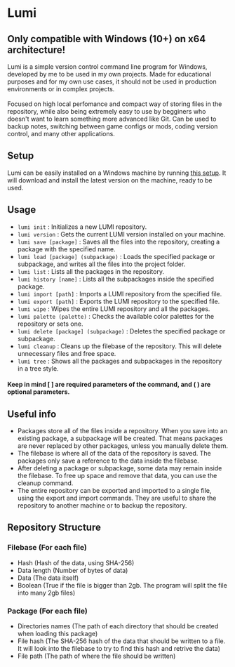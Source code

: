 # Lumi

## Only compatible with Windows (10+) on x64 architecture!
Lumi is a simple version control command line program for Windows, developed by me to be used in my own projects. Made for educational purposes and for my own use cases, it should not be used in production environments or in complex projects. <br/><br/>Focused on high local perfomance and compact way of storing files in the repository, while also being extremely easy to use by begginers who doesn't want to learn something more advanced like Git. Can be used to backup notes, switching between game configs or mods, coding version control, and many other applications.

## Setup
Lumi can be easily installed on a Windows machine by running [this setup](https://github.com/JgBr123/Lumi/releases/tag/setup). It will download and install the latest version on the machine, ready to be used.

## Usage

- `lumi init` : Initializes a new LUMI repository.
- `lumi version` : Gets the current LUMI version installed on your machine.
- `lumi save [package]` : Saves all the files into the repository, creating a package with the specified name.
- `lumi load [package] (subpackage)` : Loads the specified package or subpackage, and writes all the files into the project folder.
- `lumi list` : Lists all the packages in the repository.
- `lumi history [name]` : Lists all the subpackages inside the specified package.
- `lumi import [path]` : Imports a LUMI repository from the specified file.
- `lumi export [path]` : Exports the LUMI repository to the specified file.
- `lumi wipe` : Wipes the entire LUMI repository and all the packages.
- `lumi palette (palette)` : Checks the available color palettes for the repository or sets one.
- `lumi delete [package] (subpackage)` : Deletes the specified package or subpackage.
- `lumi cleanup` : Cleans up the filebase of the repository. This will delete unnecessary files and free space.
- `lumi tree` : Shows all the packages and subpackages in the repository in a tree style.
#### Keep in mind [ ] are required parameters of the command, and ( ) are optional parameters.

## Useful info

- Packages store all of the files inside a repository. When you save into an existing package, a subpackage will be created. That means packages are never replaced by other packages, unless you manually delete them.
- The filebase is where all of the data of the repository is saved. The packages only save a reference to the data inside the filebase.
- After deleting a package or subpackage, some data may remain inside the filebase. To free up space and remove that data, you can use the cleanup command.
- The entire repository can be exported and imported to a single file, using the export and import commands. They are useful to share the repository to another machine or to backup the repository.

## Repository Structure

### Filebase (For each file)
- Hash (Hash of the data, using SHA-256)
- Data length (Number of bytes of data)
- Data (The data itself)
- Boolean (True if the file is bigger than 2gb. The program will split the file into many 2gb files)

### Package (For each file)
- Directories names (The path of each directory that should be created when loading this package)
- File hash (The SHA-256 hash of the data that should be written to a file. It will look into the filebase to try to find this hash and retrive the data)
- File path (The path of where the file should be written)
